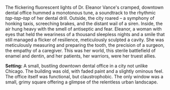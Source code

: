 The flickering fluorescent lights of Dr. Eleanor Vance's cramped, downtown dental office hummed a monotonous tune, a soundtrack to the rhythmic *tap-tap-tap* of her dental drill.  Outside, the city roared – a symphony of honking taxis, screeching brakes, and the distant wail of a siren.  Inside, the air hung heavy with the smell of antiseptic and fear.  Eleanor, a woman with eyes that held the weariness of a thousand sleepless nights and a smile that still managed a flicker of resilience, meticulously sculpted a cavity.  She was meticulously measuring and preparing the tooth, the precision of a surgeon, the empathy of a caregiver.  This was her world, this sterile battlefield of enamel and dentin, and her patients, her warriors, were her truest allies.

**Setting:** A small, bustling downtown dental office in a city not unlike Chicago. The building was old, with faded paint and a slightly ominous feel.  The office itself was functional, but claustrophobic. The only window was a small, grimy square offering a glimpse of the relentless urban landscape.
